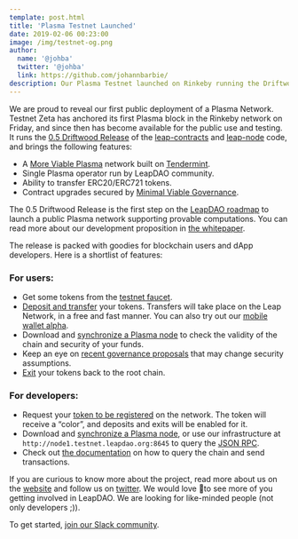 ```yaml
---
template: post.html
title: 'Plasma Testnet Launched'
date: 2019-02-06 00:23:00
image: /img/testnet-og.png
author:
  name: '@johba'
  twitter: '@johba'
  link: https://github.com/johannbarbie/
description: Our Plasma Testnet launched on Rinkeby running the Driftwood release. 🎉
---
```


We are proud to reveal our first public deployment of a Plasma Network. Testnet Zeta has anchored its first Plasma block in the Rinkeby network on Friday, and since then has become available for the public use and testing. It runs the [0.5 Driftwood Release](https://test.leapdao.org/blog/Plasma-Roadmap/) of the [leap-contracts](https://github.com/leapdao/leap-contracts/releases/tag/v0.2.2) and [leap-node](https://github.com/leapdao/leap-node) code, and brings the following features:

- A [More Viable Plasma](https://www.learnplasma.org/en/learn/mvp.html) network built on [Tendermint](https://tendermint.com/).
- Single Plasma operator run by LeapDAO community.
- Ability to transfer ERC20/ERC721 tokens.
- Contract upgrades secured by [Minimal Viable Governance](/blog/Minimal-Viable-Governance/).

The 0.5 Driftwood Release is the first step on the [LeapDAO roadmap](https://test.leapdao.org/blog/Plasma-Roadmap/) to launch a public Plasma network supporting provable computations. You can read more about our development proposition in [the whitepaper](https://docs.google.com/document/d/1vStTjqvqZGyiI5AVtpwCIMlHFnzC_4bbixsCfs27-M8).

The release is packed with goodies for blockchain users and dApp developers. Here is a shortlist of features:

### For users:
- Get some tokens from the [testnet faucet](http://testnet.leapdao.org/faucet).
- [Deposit and transfer](http://testnet.leapdao.org/wallet) your tokens. Transfers will take place on the Leap Network, in a free and fast manner. You can also try out our [mobile wallet alpha](https://github.com/leapdao/mobile-plasma-wallet).
- Download and [synchronize a Plasma node](https://github.com/leapdao/leap-node) to check the validity of the chain and security of your funds.
- Keep an eye on [recent governance proposals](http://testnet.leapdao.org/governance) that may change security assumptions.
- [Exit](http://testnet.leapdao.org/wallet) your tokens back to the root chain.

### For developers:
- Request your [token to be registered](http://testnet.leapdao.org/registerToken) on the network. The token will receive a “color”, and deposits and exits will be enabled for it.
- Download and [synchronize a Plasma node](https://github.com/leapdao/leap-node), or use our infrastructure at `http://node1.testnet.leapdao.org:8645` to query the [JSON RPC](https://docs.leapdao.org/json-rpc/overview/).
- Check out [the documentation](http://docs.leapdao.org) on how to query the chain and send transactions. 


If you are curious to know more about the project, read more about us on the [website](https://leapdao.org/) and follow us on [twitter](https://twitter.com/leapdao). We would love 💛to see more of you getting involved in LeapDAO. We are looking for like-minded people (not only developers ;)). 

To get started, [join our Slack community](https://docs.google.com/forms/d/e/1FAIpQLSd8_wDGDAi__HvfYEWNK_bvJzIkxwHHRVL6AFEfJewBd2Vn9A/viewform).

